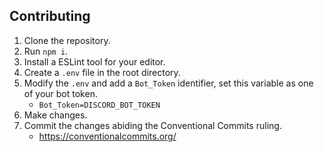 ## Contributing
1. Clone the repository.
2. Run `npm i`.
3. Install a ESLint tool for your editor.
3. Create a `.env` file in the root directory.
4. Modify the `.env` and add a `Bot_Token` identifier, set this variable as one of your bot token.
    - `Bot_Token=DISCORD_BOT_TOKEN`
5. Make changes.
6. Commit the changes abiding the Conventional Commits ruling.
    - https://conventionalcommits.org/
